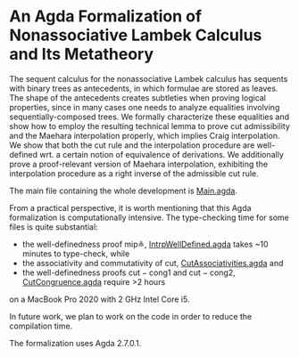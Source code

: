 # An Agda Formalization of Nonassociative Lambek Calculus and Its Metatheory

The sequent calculus for the nonassociative Lambek calculus  has sequents with binary trees as antecedents, in which formulae are stored as leaves. The shape of the antecedents creates subtleties when proving logical properties, since in many cases one needs to analyze equalities involving sequentially-composed trees. We formally characterize these equalities and show how to employ the resulting technical lemma to prove cut admissibility and the Maehara interpolation properly, which implies Craig interpolation. We show that both the cut rule and the interpolation procedure are well-defined wrt. a certain notion of equivalence of derivations. We additionally prove a proof-relevant version of Maehara interpolation, exhibiting the interpolation procedure as a right inverse of the admissible cut rule.

The main file containing the whole development is [Main.agda](https://github.com/cswphilo/nonassociative-Lambek/blob/main/code/Main.agda).

From a practical perspective, it is worth mentioning that this Agda formalization is computationally intensive. The type-checking time for some files is quite substantial:

- the well-definedness proof $\mathsf{mip{\circeq}}$, [IntrpWellDefined.agda](https://github.com/cswphilo/nonassociative-Lambek/blob/main/code/IntrpWellDefined.agda) takes ~10 minutes to type-check, while
- the associativity and commutativity of $\mathsf{cut}$, [CutAssociativities.agda](https://github.com/cswphilo/nonassociative-Lambek/blob/main/code/CutAssociativities.agda) and
- the well-definedness proofs $\mathsf{cut{-}cong1}$ and $\mathsf{cut{-}cong2}$, [CutCongruence.agda](https://github.com/cswphilo/nonassociative-Lambek/blob/main/code/CutCongruence.agda) require >2 hours

on a MacBook Pro 2020 with 2 GHz Intel Core i5.

In future work, we plan to work on the code in order to reduce the compilation time.

The formalization uses Agda 2.7.0.1.
